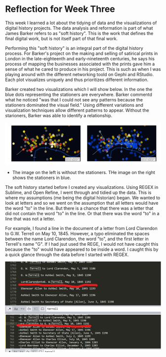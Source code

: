 # Reflection for Week Three

This week I learned a lot about the tidying of data and the visualizations of digital history projects. The data analysis and reformation is part of what James Barker refers to as "soft history". This is the work that defines the final digital work, but is not itself part of that final work. 

Performing this "soft history" is an integral part of the digital history process. For Barker's project on the making and selling of satirical prints in London in the late-eighteenth and early-nineteenth centuries, he says his process of mapping the businesses associated with the prints gave him a sense of what he cared to produce in his project. This is such as when I was playing around with the different networking toold on Gephi and RStudio. Each plot visualizes uniquely and thus prioritizes different information. 

Barker created two visualizations which I will show below. In the one the blue dots representing the stationers are everywhere. Barker commentd what he noticed "was that I could not see any patterns because the stationers dominated the visual field." Using different variations and visualization techniques allow different patterns to appear. Without the starioners, Barker was able to identify a relationship. 

![image i just uploaded](Barker1.2.png)

- The image on the left is without the stationers. THe image on the right shows the stationers in blue.

The soft history started before I created any visualizations. Using REGEX in Sublime, and Open Refine, I went through and tidied up the data. This is where my assumptions (me being the digital historian) began. We wanted to look at letters and so we went on the assumption that all letters would have the word "to" in the line. But there is a chance that there was a letter that did not contain the word "to" in the line. Or that there was the word "to" in a line that was not a letter.  

For example, I found a line in the document of a letter from Lord Clarendon to G.W. Terrell on May 10, 1845. However, a typo eliminated the spaces between the name Lord Clarendon, the word "to", and the first letter in Terrell's name "G". If I had jsut used the REGE, I would not have caught this because the "to" would have appeared to be inside a word. I caught this by a quick glance through the data before I started with REGEX.

![image i just uploaded](fix2.jpg)
![image i just uploaded](fix1.jpg)

